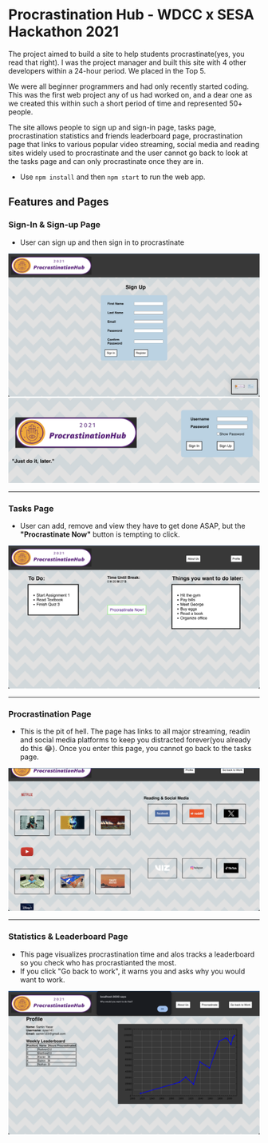 # Procrastination Hub - WDCC x SESA Hackathon 2021 

The project aimed to build a site to help students procrastinate(yes, you read that right). I was the project manager and built this site with 4 other developers within a 24-hour period. We placed in the Top 5.

We were all beginner programmers and had only recently started coding. This was the first web project any of us had worked on, and a dear one as we created this within such a short period of time and represented 50+ people.

The site allows people to sign up and sign-in page, tasks page, procrastination statistics and friends leaderboard page, procrastination page that links to various popular video streaming, social media and reading sites widely used to procrastinate and the user cannot go back to look at the tasks page and can only procrastinate once they are in.

- Use `npm install` and then `npm start` to run the web app.

## Features and Pages

### Sign-In & Sign-up Page
- User can sign up and then sign in to procrastinate

![SignUp](./src/readmeImages/SignUp.png)  ![SignIn](./src/readmeImages/SignInC.png)

---

### Tasks Page
- User can add, remove and view they have to get done ASAP, but the **"Procrastinate Now"** button is tempting to click.

![Task](./src/readmeImages/TasksPage.png)

---

### Procrastination Page
- This is the pit of hell. The page has links to all major streaming, readin and social media platforms to keep you distracted forever(you already do this 😂). Once you enter this page, you cannot go back to the tasks page.

![Procrastination](./src/readmeImages/ProcrastinatePage.png)

---

### Statistics & Leaderboard Page
- This page visualizes procrastination time and alos tracks a leaderboard so you check who has procrastianted the most.
- If you click "Go back to work", it warns you and asks why you would want to work.

![Stats and Leaderboard](./src/readmeImages/Stats&Prompt.png)
